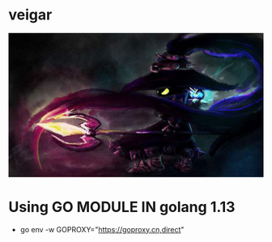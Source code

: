 # veigar
![veigar](./pkg/veigar.jpg "Legends never die")

# Using GO MODULE IN golang 1.13
- go env -w GOPROXY="https://goproxy.cn,direct"